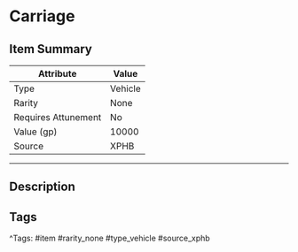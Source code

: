 # Carriage

## Item Summary

| Attribute            | Value                        |
|----------------------|------------------------------|
| Type                 | Vehicle |
| Rarity               | None             |
| Requires Attunement  | No                |
| Value (gp)           | 10000    |
| Source               | XPHB |

---

## Description



## Tags

^Tags: #item #rarity_none #type_vehicle #source_xphb